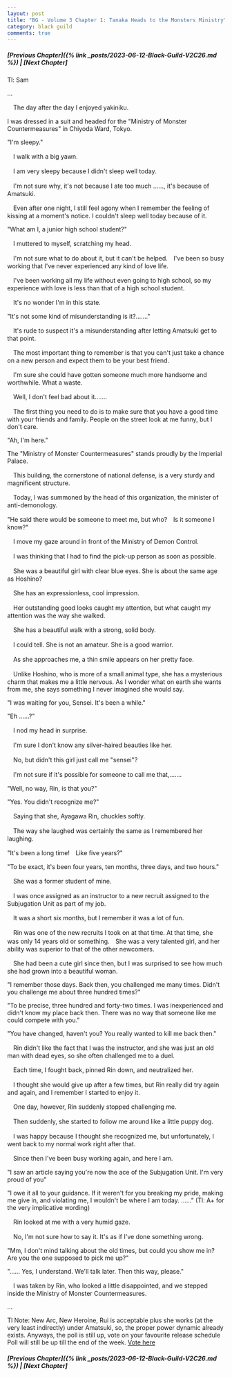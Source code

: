 ```yaml
---
layout: post
title: "BG - Volume 3 Chapter 1: Tanaka Heads to the Monsters Ministry"
category: black guild
comments: true
---
```


##### [Previous Chapter]({% link _posts/2023-06-12-Black-Guild-V2C26.md %}) \| [Next Chapter]



Tl: Sam

…

　The day after the day I enjoyed yakiniku.

I was dressed in a suit and headed for the "Ministry of Monster Countermeasures" in Chiyoda Ward, Tokyo.


"I'm sleepy."


　I walk with a big yawn.

　I am very sleepy because I didn't sleep well today.


　I'm not sure why, it's not because I ate too much ......, it's because of Amatsuki.

　Even after one night, I still feel agony when I remember the feeling of kissing at a moment's notice. I couldn't sleep well today because of it.


"What am I, a junior high school student?"


　I muttered to myself, scratching my head.

　I'm not sure what to do about it, but it can't be helped.　I've been so busy working that I've never experienced any kind of love life.

　I've been working all my life without even going to high school, so my experience with love is less than that of a high school student.

　It's no wonder I'm in this state.


"It's not some kind of misunderstanding is it?......."


　It's rude to suspect it's a misunderstanding after letting Amatsuki get to that point.

　The most important thing to remember is that you can't just take a chance on a new person and expect them to be your best friend.

　I'm sure she could have gotten someone much more handsome and worthwhile. What a waste.


　Well, I don't feel bad about it.......

　The first thing you need to do is to make sure that you have a good time with your friends and family. People on the street look at me funny, but I don't care.


"Ah, I'm here."


The "Ministry of Monster Countermeasures" stands proudly by the Imperial Palace.

　This building, the cornerstone of national defense, is a very sturdy and magnificent structure.


　Today, I was summoned by the head of this organization, the minister of anti-demonology.


"He said there would be someone to meet me, but who?　Is it someone I know?"


　I move my gaze around in front of the Ministry of Demon Control.

　I was thinking that I had to find the pick-up person as soon as possible.


　She was a beautiful girl with clear blue eyes. She is about the same age as Hoshino?

　She has an expressionless, cool impression.


　Her outstanding good looks caught my attention, but what caught my attention was the way she walked.


　She has a beautiful walk with a strong, solid body.

　I could tell. She is not an amateur. She is a good warrior.


　As she approaches me, a thin smile appears on her pretty face.

　Unlike Hoshino, who is more of a small animal type, she has a mysterious charm that makes me a little nervous. As I wonder what on earth she wants from me, she says something I never imagined she would say.


"I was waiting for you, Sensei. It's been a while."

"Eh ......?"


　I nod my head in surprise.

　I'm sure I don't know any silver-haired beauties like her.


　No, but didn't this girl just call me "sensei"?

　I'm not sure if it's possible for someone to call me that,.......


"Well, no way, Rin, is that you?"

"Yes. You didn't recognize me?"


　Saying that she, Ayagawa Rin, chuckles softly.

　The way she laughed was certainly the same as I remembered her laughing.


"It's been a long time!　Like five years?"

"To be exact, it's been four years, ten months, three days, and two hours."


　She was a former student of mine.

　I was once assigned as an instructor to a new recruit assigned to the Subjugation Unit as part of my job.

　It was a short six months, but I remember it was a lot of fun.

　Rin was one of the new recruits I took on at that time. At that time, she was only 14 years old or something.　She was a very talented girl, and her ability was superior to that of the other newcomers.


　She had been a cute girl since then, but I was surprised to see how much she had grown into a beautiful woman.


"I remember those days. Back then, you challenged me many times. Didn't you challenge me about three hundred times?"

"To be precise, three hundred and forty-two times. I was inexperienced and didn't know my place back then. There was no way that someone like me could compete with you."

"You have changed, haven't you? You really wanted to kill me back then."


　Rin didn't like the fact that I was the instructor, and she was just an old man with dead eyes, so she often challenged me to a duel.


　Each time, I fought back, pinned Rin down, and neutralized her.

　I thought she would give up after a few times, but Rin really did try again and again, and I remember I started to enjoy it.


　One day, however, Rin suddenly stopped challenging me.

　Then suddenly, she started to follow me around like a little puppy dog.


　I was happy because I thought she recognized me, but unfortunately, I went back to my normal work right after that.

　Since then I've been busy working again, and here I am.


"I saw an article saying you're now the ace of the Subjugation Unit. I'm very proud of you"

"I owe it all to your guidance. If it weren't for you breaking my pride, making me give in, and violating me, I wouldn't be where I am today. ......" (Tl: A+ for the very implicative wording)


　Rin looked at me with a very humid gaze.

　No, I'm not sure how to say it. It's as if I've done something wrong.


"Mm, I don't mind talking about the old times, but could you show me in? Are you the one supposed to pick me up?"

"...... Yes, I understand. We'll talk later. Then this way, please."


　I was taken by Rin, who looked a little disappointed, and we stepped inside the Ministry of Monster Countermeasures.

...


Tl Note: New Arc, New Heroine, Rui is acceptable plus she works (at the very least indirectly) under Amatsuki, so, the proper power dynamic already exists. Anyways, the poll is still up, vote on your favourite release schedule Poll will still be up till the end of the week.
[Vote here]( https://strawpoll.com/polls/GeZAOwGePnV )


##### [Previous Chapter]({% link _posts/2023-06-12-Black-Guild-V2C26.md %}) \| [Next Chapter]